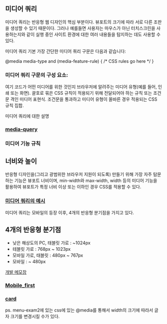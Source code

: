 ## 미디어 쿼리

미디어 쿼리는 반응형 웹 디자인의 핵심 부분이다. 뷰포트의 크기에 따라 서로 다른 조판을 생성할 수 있기 때문이다. 그러나 예를들면 사용자는 마우스가 아닌 터치스크린을 사용하는지와 같이 실행 중인 사이트 환경에 대한 여러 내용들을 탐지하는 데도 사용할 수 있다. 

미디어 쿼리 기본
가장 간단한 미디어 쿼리 구문은 다음과 같습니다:

@media media-type and (media-feature-rule) {
  /* CSS rules go here */
}

### 미디어 쿼리 구문의 구성 요소:

여기 코드가 어떤 미디어를 위한 것인지 브라우저에 알려주는 미디어 유형(예를 들어, 인쇄 또는 화면).
괄호로 묶은 CSS 규칙이 적용되기 위해 전달되어야 하는 규칙 또는 조건문 격인 미디어 표현식.
조건문을 통과하고 미디어 유형이 올바른 경우 적용되는 CSS 규칙 집합.

미디어 쿼리에 대한 설명
### [media-query](https://github.com/zakumann/Today_I_Learned/tree/master/0523_%EB%B0%98%EC%9D%91%ED%98%95%20%EC%9B%B9/media-query%EC%84%A4%EB%AA%85)

### 미디어 기능 규칙

너비와 높이
-------
반응형 디자인을(그리고 광범위한 브라우저 지원이 되도록) 만들기 위해 가장 자주 탐문하는 기능은 뷰포트 너비이며, min-width와 max-width, width 등의 미디어 기능을 활용하여 뷰포트가 특정 너비 이상 또는 이하인 경우 CSS를 적용할 수 있다.

### [미디어 쿼리의 예시](https://github.com/zakumann/Today_I_Learned/tree/master/0523_%EB%B0%98%EC%9D%91%ED%98%95%20%EC%9B%B9/menu_exam)

미디어 쿼리는 모바일의 등장 이후, 4개의 반응형 분기점을 가지고 있다.

4개의 반응형 분기점
-------

- 낮은 해상도의 PC, 태블릿 가로 : ~1024px
- 테블릿 가로 : 768px ~ 1023px
- 모바일 가로, 태블릿 : 480px ~ 767px
- 모바일 : ~ 480px


[개발 메모장](https://hohoya33.tistory.com/127)

### [Mobile_first](https://github.com/zakumann/Today_I_Learned/tree/master/0523_%EB%B0%98%EC%9D%91%ED%98%95%20%EC%9B%B9/mobile_first)

### [card](https://github.com/zakumann/Today_I_Learned/tree/master/0523_%EB%B0%98%EC%9D%91%ED%98%95%20%EC%9B%B9/card)

ps.
menu-exam2에 있는 css에 있는 @media를 통해서 width의 크기에 따라서 글자 크기를 변경시킬 수가 있다.